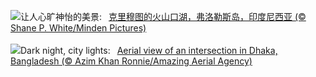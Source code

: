 ![](https://www.bing.com/th?id=OHR.FloresIsland_ZH-CN6930246149_UHD.jpg&w=1000)让人心旷神怡的美景:&nbsp;&ensp;[克里穆图的火山口湖，弗洛勒斯岛，印度尼西亚 (© Shane P. White/Minden Pictures)](https://www.bing.com/th?id=OHR.FloresIsland_ZH-CN6930246149_UHD.jpg)
<br><br/>
![](https://www.bing.com/th?id=OHR.DhakaBangladesh_EN-US0835586345_UHD.jpg&w=1000)Dark night, city lights:&nbsp;&ensp;[Aerial view of an intersection in Dhaka, Bangladesh (© Azim Khan Ronnie/Amazing Aerial Agency)](https://www.bing.com/th?id=OHR.DhakaBangladesh_EN-US0835586345_UHD.jpg)
<br><br/>
